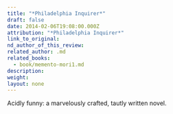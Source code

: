 ```yaml
---
title: "*Philadelphia Inquirer*"
draft: false
date: 2014-02-06T19:08:00.000Z
attribution: "*Philadelphia Inquirer*"
link_to_original:
nd_author_of_this_review:
related_author: .md
related_books:
  - book/memento-mori1.md
description:
weight:
layout: none
---
```

Acidly funny: a marvelously crafted, tautly written novel.

